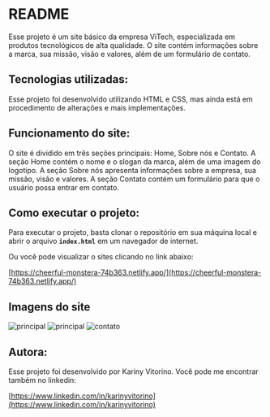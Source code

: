 # README
Esse projeto é um site básico da empresa ViTech, especializada em produtos tecnológicos de alta qualidade. O site contém informações sobre a marca, sua missão, visão e valores, além de um formulário de contato.

## Tecnologias utilizadas:
Esse projeto foi desenvolvido utilizando HTML e CSS, mas ainda está em procedimento de alterações e mais implementações.

## Funcionamento do site:
O site é dividido em três seções principais: Home, Sobre nós e Contato. A seção Home contém o nome e o slogan da marca, além de uma imagem do logotipo. A seção Sobre nós apresenta informações sobre a empresa, sua missão, visão e valores. A seção Contato contém um formulário para que o usuário possa entrar em contato.

## Como executar o projeto:
Para executar o projeto, basta clonar o repositório em sua máquina local e abrir o arquivo **`index.html`** em um navegador de internet.

Ou você pode visualizar o sites clicando no link abaixo:

[https://cheerful-monstera-74b363.netlify.app/](https://cheerful-monstera-74b363.netlify.app/)

## Imagens do site
![principal](https://user-images.githubusercontent.com/125405624/220536099-f7f9c581-3178-429a-99cc-e52c0693e88e.png)
![principal](https://user-images.githubusercontent.com/125405624/220536216-51b01235-792f-477d-bdf2-fc22f614460c.png)
![contato](https://user-images.githubusercontent.com/125405624/220536272-7172636c-4679-4787-b343-4b49513c549e.png)

## Autora:
Esse projeto foi desenvolvido por Kariny Vitorino. Você pode me encontrar também no linkedin:

[https://www.linkedin.com/in/karinyvitorino](https://www.linkedin.com/in/karinyvitorino)
